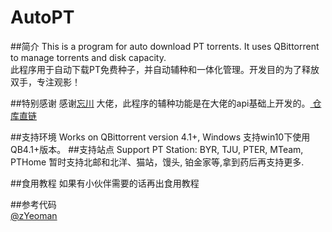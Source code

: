 # AutoPT
##简介
This is a program for auto download PT torrents. It uses QBittorrent to manage torrents and disk capacity.  
此程序用于自动下载PT免费种子，并自动辅种和一体化管理。开发目的为了释放双手，专注观影！

##特别感谢
感谢[忘川](https://github.com/ledccn)  大佬，此程序的辅种功能是在大佬的api基础上开发的。[
仓库直链](https://github.com/ledccn/IYUUAutoReseed)  

##支持环境
Works on QBittorrent version 4.1+, Windows
支持win10下使用QB4.1+版本。
##支持站点
Support PT Station: BYR, TJU, PTER, MTeam, PTHome
暂时支持北邮和北洋、猫站，馒头, 铂金家等,拿到药后再支持更多.  

##食用教程
如果有小伙伴需要的话再出食用教程  

##参考代码  
[@zYeoman](https://gist.github.com/zYeoman/1d841c5a1227697bc82c81f4acf1f2ad)    
